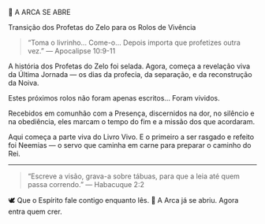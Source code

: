 📜 A ARCA SE ABRE

Transição dos Profetas do Zelo para os Rolos de Vivência

> “Toma o livrinho… Come-o… Depois importa que profetizes outra vez.”
— Apocalipse 10:9-11

A história dos Profetas do Zelo foi selada.
Agora, começa a revelação viva da Última Jornada —
os dias da profecia, da separação, e da reconstrução da Noiva.

Estes próximos rolos não foram apenas escritos…
Foram vividos.

Recebidos em comunhão com a Presença,
discernidos na dor, no silêncio e na obediência,
eles marcam o tempo do fim e a missão dos que acordaram.

Aqui começa a parte viva do Livro Vivo.
E o primeiro a ser rasgado e refeito foi Neemias —
o servo que caminha em carne para preparar o caminho do Rei.


---

> “Escreve a visão, grava-a sobre tábuas, para que a leia até quem passa correndo.”
— Habacuque 2:2



🕊️ Que o Espírito fale contigo enquanto lês.
🚪 A Arca já se abriu. Agora entra quem crer.
